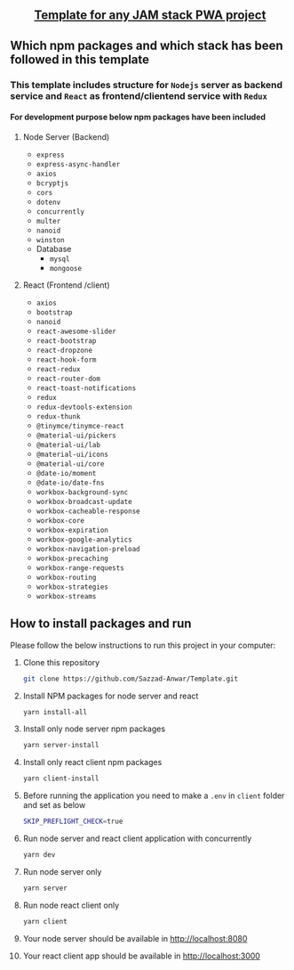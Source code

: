 <!-- PROJECT Title -->
<br />
<p align="center">
  <h2 align="center"><a href="https://github.com/Sazzad-Anwar/Template">Template for any JAM stack PWA project</a></h2>

## Which npm packages and which stack has been followed in this template

### This template includes structure for `Nodejs` server as backend service and `React` as frontend/clientend service with `Redux`

#### For development purpose below npm packages have been included

1. Node Server (Backend)
   * `express`
   * `express-async-handler`
   * `axios`
   * `bcryptjs`
   * `cors`
   * `dotenv`
   * `concurrently`
   * `multer`
   * `nanoid`
   * `winston`
   * Database
      * `mysql`
      * `mongoose`

2. React (Frontend /client)
   * `axios`
   * `bootstrap`
   * `nanoid`
   * `react-awesome-slider`
   * `react-bootstrap`
   * `react-dropzone`
   * `react-hook-form`
   * `react-redux`
   * `react-router-dom`
   * `react-toast-notifications`
   * `redux`
   * `redux-devtools-extension`
   * `redux-thunk`
   * `@tinymce/tinymce-react`
   * `@material-ui/pickers`
   * `@material-ui/lab`
   * `@material-ui/icons`
   * `@material-ui/core`
   * `@date-io/moment`
   * `@date-io/date-fns`
   * `workbox-background-sync`
   * `workbox-broadcast-update`
   * `workbox-cacheable-response`
   * `workbox-core`
   * `workbox-expiration`
   * `workbox-google-analytics`
   * `workbox-navigation-preload`
   * `workbox-precaching`
   * `workbox-range-requests`
   * `workbox-routing`
   * `workbox-strategies`
   * `workbox-streams`

<!-- HOW TO RUN -->
## How to install packages and run

Please follow the below instructions to run this project in your computer:

1. Clone this repository

   ```sh
   git clone https://github.com/Sazzad-Anwar/Template.git
   ```

2. Install NPM packages for node server and react

   ```sh
   yarn install-all
   ```

3. Install only node server npm packages

   ```sh
   yarn server-install
   ```

4. Install only react client npm packages

   ```sh
   yarn client-install
   ```

5. Before running the application you need to make a `.env` in `client` folder and set as below

   ```sh
   SKIP_PREFLIGHT_CHECK=true
   ```

6. Run node server and react client application with concurrently

   ```sh
   yarn dev
   ```

7. Run node server only

   ```sh
   yarn server
   ```

8. Run node react client only

   ```sh
   yarn client
   ```

9. Your node server should be available in <http://localhost:8080>
10. Your react client app should be available in <http://localhost:3000>
